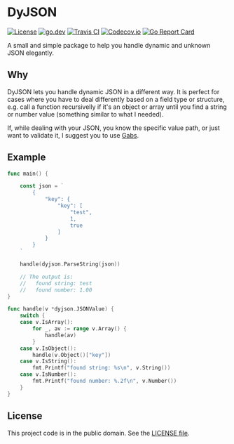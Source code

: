 # DyJSON

[![License][badge-1-img]][badge-1-link]
[![go.dev][badge-2-img]][badge-2-link]
[![Travis CI][badge-3-img]][badge-3-link]
[![Codecov.io][badge-4-img]][badge-4-link]
[![Go Report Card][badge-5-img]][badge-5-link]

A small and simple package to help you handle dynamic and unknown JSON
elegantly.

## Why

DyJSON lets you handle dynamic JSON in a different way. It is perfect for cases
where you have to deal differently based on a field type or structure, e.g. call
a function recursivelly if it's an object or array until you find a string or
number value (something similar to what I needed).

If, while dealing with your JSON, you know the specific value path, or just want
to validate it, I suggest you to use [Gabs][1].

## Example

```go
func main() {

    const json = `
        {
            "key": {
                "key": [
                    "test",
                    1,
                    true
                ]
            }
        }
    `

    handle(dyjson.ParseString(json))

    // The output is:
    //   found string: test
    //   found number: 1.00
}

func handle(v *dyjson.JSONValue) {
    switch {
    case v.IsArray():
        for _, av := range v.Array() {
            handle(av)
        }
    case v.IsObject():
        handle(v.Object()["key"])
    case v.IsString():
        fmt.Printf("found string: %s\n", v.String())
    case v.IsNumber():
        fmt.Printf("found number: %.2f\n", v.Number())
    }
}
```

## License

This project code is in the public domain. See the [LICENSE file][2].

[1]: https://github.com/Jeffail/gabs
[2]: ./LICENSE

[badge-1-img]: https://img.shields.io/github/license/Nhanderu/dyjson?style=flat-square
[badge-1-link]: https://github.com/Nhanderu/dyjson/blob/master/LICENSE
[badge-2-img]: https://img.shields.io/badge/go.dev-reference-007d9c?style=flat-square&logo=go&logoColor=white
[badge-2-link]: https://pkg.go.dev/github.com/Nhanderu/dyjson
[badge-3-img]: https://img.shields.io/travis/Nhanderu/dyjson?style=flat-square
[badge-3-link]: https://travis-ci.org/Nhanderu/dyjson
[badge-4-img]: https://img.shields.io/codecov/c/gh/Nhanderu/dyjson?style=flat-square
[badge-4-link]: https://codecov.io/gh/Nhanderu/dyjson
[badge-5-img]: https://goreportcard.com/badge/github.com/Nhanderu/dyjson?style=flat-square
[badge-5-link]: https://goreportcard.com/report/github.com/Nhanderu/dyjson
